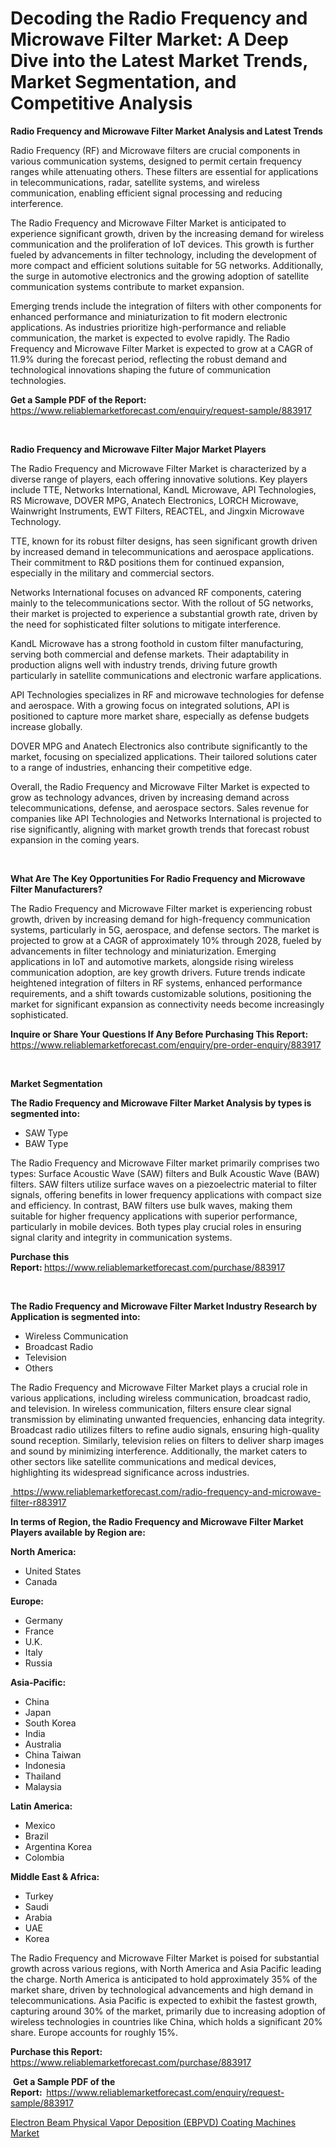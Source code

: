 <p><h1>Decoding the Radio Frequency and Microwave Filter Market: A Deep Dive into the Latest Market Trends, Market Segmentation, and Competitive Analysis</h1></p><p><strong>Radio Frequency and Microwave Filter Market Analysis and Latest Trends</strong></p>
<p><p>Radio Frequency (RF) and Microwave filters are crucial components in various communication systems, designed to permit certain frequency ranges while attenuating others. These filters are essential for applications in telecommunications, radar, satellite systems, and wireless communication, enabling efficient signal processing and reducing interference.</p><p>The Radio Frequency and Microwave Filter Market is anticipated to experience significant growth, driven by the increasing demand for wireless communication and the proliferation of IoT devices. This growth is further fueled by advancements in filter technology, including the development of more compact and efficient solutions suitable for 5G networks. Additionally, the surge in automotive electronics and the growing adoption of satellite communication systems contribute to market expansion.</p><p>Emerging trends include the integration of filters with other components for enhanced performance and miniaturization to fit modern electronic applications. As industries prioritize high-performance and reliable communication, the market is expected to evolve rapidly. The Radio Frequency and Microwave Filter Market is expected to grow at a CAGR of 11.9% during the forecast period, reflecting the robust demand and technological innovations shaping the future of communication technologies.</p></p>
<p><strong>Get a Sample PDF of the Report:&nbsp;</strong> <a href="https://www.reliablemarketforecast.com/enquiry/request-sample/883917?utm_campaign=3454&utm_medium=2&utm_source=Github&utm_content=ia&utm_term=06042025&utm_id=radio-frequency-and-microwave-filter">https://www.reliablemarketforecast.com/enquiry/request-sample/883917</a></p>
<p>&nbsp;</p>
<p><strong>Radio Frequency and Microwave Filter Major Market Players</strong></p>
<p><p>The Radio Frequency and Microwave Filter Market is characterized by a diverse range of players, each offering innovative solutions. Key players include TTE, Networks International, KandL Microwave, API Technologies, RS Microwave, DOVER MPG, Anatech Electronics, LORCH Microwave, Wainwright Instruments, EWT Filters, REACTEL, and Jingxin Microwave Technology.</p><p>TTE, known for its robust filter designs, has seen significant growth driven by increased demand in telecommunications and aerospace applications. Their commitment to R&D positions them for continued expansion, especially in the military and commercial sectors.</p><p>Networks International focuses on advanced RF components, catering mainly to the telecommunications sector. With the rollout of 5G networks, their market is projected to experience a substantial growth rate, driven by the need for sophisticated filter solutions to mitigate interference.</p><p>KandL Microwave has a strong foothold in custom filter manufacturing, serving both commercial and defense markets. Their adaptability in production aligns well with industry trends, driving future growth particularly in satellite communications and electronic warfare applications.</p><p>API Technologies specializes in RF and microwave technologies for defense and aerospace. With a growing focus on integrated solutions, API is positioned to capture more market share, especially as defense budgets increase globally.</p><p>DOVER MPG and Anatech Electronics also contribute significantly to the market, focusing on specialized applications. Their tailored solutions cater to a range of industries, enhancing their competitive edge.</p><p>Overall, the Radio Frequency and Microwave Filter Market is expected to grow as technology advances, driven by increasing demand across telecommunications, defense, and aerospace sectors. Sales revenue for companies like API Technologies and Networks International is projected to rise significantly, aligning with market growth trends that forecast robust expansion in the coming years.</p></p>
<p>&nbsp;</p>
<p><strong>What Are The Key Opportunities For Radio Frequency and Microwave Filter Manufacturers?</strong></p>
<p><p>The Radio Frequency and Microwave Filter market is experiencing robust growth, driven by increasing demand for high-frequency communication systems, particularly in 5G, aerospace, and defense sectors. The market is projected to grow at a CAGR of approximately 10% through 2028, fueled by advancements in filter technology and miniaturization. Emerging applications in IoT and automotive markets, alongside rising wireless communication adoption, are key growth drivers. Future trends indicate heightened integration of filters in RF systems, enhanced performance requirements, and a shift towards customizable solutions, positioning the market for significant expansion as connectivity needs become increasingly sophisticated.</p></p>
<p><strong>Inquire or Share Your Questions If Any Before Purchasing This Report:</strong> <a href="https://www.reliablemarketforecast.com/enquiry/pre-order-enquiry/883917?utm_campaign=3454&utm_medium=2&utm_source=Github&utm_content=ia&utm_term=06042025&utm_id=radio-frequency-and-microwave-filter">https://www.reliablemarketforecast.com/enquiry/pre-order-enquiry/883917</a></p>
<p>&nbsp;</p>
<p><strong>Market Segmentation</strong></p>
<p><strong>The Radio Frequency and Microwave Filter Market Analysis by types is segmented into:</strong></p>
<p><ul><li>SAW Type</li><li>BAW Type</li></ul></p>
<p><p>The Radio Frequency and Microwave Filter market primarily comprises two types: Surface Acoustic Wave (SAW) filters and Bulk Acoustic Wave (BAW) filters. SAW filters utilize surface waves on a piezoelectric material to filter signals, offering benefits in lower frequency applications with compact size and efficiency. In contrast, BAW filters use bulk waves, making them suitable for higher frequency applications with superior performance, particularly in mobile devices. Both types play crucial roles in ensuring signal clarity and integrity in communication systems.</p></p>
<p><strong>Purchase this Report:&nbsp;</strong><a href="https://www.reliablemarketforecast.com/purchase/883917?utm_campaign=3454&utm_medium=2&utm_source=Github&utm_content=ia&utm_term=06042025&utm_id=radio-frequency-and-microwave-filter">https://www.reliablemarketforecast.com/purchase/883917</a></p>
<p>&nbsp;</p>
<p><strong>The Radio Frequency and Microwave Filter Market Industry Research by Application is segmented into:</strong></p>
<p><ul><li>Wireless Communication</li><li>Broadcast Radio</li><li>Television</li><li>Others</li></ul></p>
<p><p>The Radio Frequency and Microwave Filter Market plays a crucial role in various applications, including wireless communication, broadcast radio, and television. In wireless communication, filters ensure clear signal transmission by eliminating unwanted frequencies, enhancing data integrity. Broadcast radio utilizes filters to refine audio signals, ensuring high-quality sound reception. Similarly, television relies on filters to deliver sharp images and sound by minimizing interference. Additionally, the market caters to other sectors like satellite communications and medical devices, highlighting its widespread significance across industries.</p></p>
<p><a href="https://www.reliablemarketforecast.com/radio-frequency-and-microwave-filter-r883917?utm_campaign=3454&utm_medium=2&utm_source=Github&utm_content=ia&utm_term=06042025&utm_id=radio-frequency-and-microwave-filter">&nbsp;https://www.reliablemarketforecast.com/radio-frequency-and-microwave-filter-r883917</a></p>
<p><strong>In terms of Region, the Radio Frequency and Microwave Filter Market Players available by Region are:</strong></p>
<p>
    <p> <strong> North America: </strong>
        <ul>
            <li>United States</li>
            <li>Canada</li>
        </ul>
        </p> 
    <p> <strong> Europe: </strong>
        <ul>
            <li>Germany</li>
            <li>France</li>
            <li>U.K.</li>
            <li>Italy</li>
            <li>Russia</li>
        </ul>
        </p> 
    <p> <strong> Asia-Pacific: </strong>
        <ul>
            <li>China</li>
            <li>Japan</li>
            <li>South Korea</li>
            <li>India</li>
            <li>Australia</li>
            <li>China Taiwan</li>
            <li>Indonesia</li>
            <li>Thailand</li>
            <li>Malaysia</li>
        </ul>
        </p> 
    <p> <strong> Latin America: </strong>
        <ul>
            <li>Mexico</li>
            <li>Brazil</li>
            <li>Argentina Korea</li>
            <li>Colombia</li>
        </ul>
        </p> 
    <p> <strong> Middle East & Africa: </strong>
        <ul>
            <li>Turkey</li>
            <li>Saudi</li>
            <li>Arabia</li>
            <li>UAE</li>
            <li>Korea</li>
        </ul>
    </p>
    </p>
<p><p>The Radio Frequency and Microwave Filter Market is poised for substantial growth across various regions, with North America and Asia Pacific leading the charge. North America is anticipated to hold approximately 35% of the market share, driven by technological advancements and high demand in telecommunications. Asia Pacific is expected to exhibit the fastest growth, capturing around 30% of the market, primarily due to increasing adoption of wireless technologies in countries like China, which holds a significant 20% share. Europe accounts for roughly 15%.</p></p>
<p><strong>Purchase this Report: </strong><a href="https://www.reliablemarketforecast.com/purchase/883917?utm_campaign=3454&utm_medium=2&utm_source=Github&utm_content=ia&utm_term=06042025&utm_id=radio-frequency-and-microwave-filter">https://www.reliablemarketforecast.com/purchase/883917</a></p>
<p>&nbsp;<strong>Get a Sample PDF of the Report:&nbsp;&nbsp;</strong><a href="https://www.reliablemarketforecast.com/enquiry/request-sample/883917?utm_campaign=3454&utm_medium=2&utm_source=Github&utm_content=ia&utm_term=06042025&utm_id=radio-frequency-and-microwave-filter">https://www.reliablemarketforecast.com/enquiry/request-sample/883917</a></p>
<p><strong></strong></p>
<p><p><a href="https://github.com/sawrovpipolo/Market-Research-Report-List-1/blob/main/electron-beam-physical-vapor-deposition-ebpvd-coating-machines-market.md?utm_campaign=3454&utm_medium=2&utm_source=Github&utm_content=ia&utm_term=06042025&utm_id=radio-frequency-and-microwave-filter">Electron Beam Physical Vapor Deposition (EBPVD) Coating Machines Market</a></p></p>